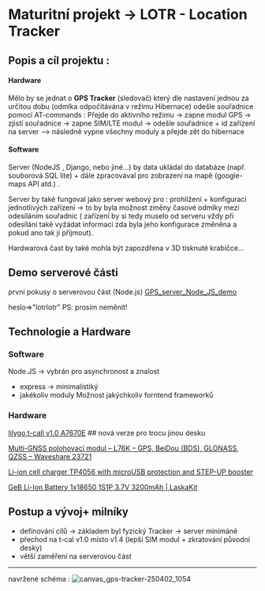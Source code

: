 # Maturitní projekt -> LOTR - Location Tracker

## Popis a cíl projektu : 

#### Hardware
  Mělo by se jednat o **GPS Tracker** (sledovač) který dle nastavení jednou za určitou dobu (odmlka odpočítávána v režimu Hibernace) odešle souřadnice pomocí AT-commands
  : Přejde do aktivního režimu -> zapne modul GPS -> zjistí souřadnice -> zapne SIM/LTE modul -> odešle souřadnice + id zařízení na server --> následně vypne všechny moduly a přejde zět do hibernace
#### Software
  Server (NodeJS , Django, nebo jiné...) by data ukládal do databáze (např. souborová SQL lite) + dále zpracovával pro zobrazení na mapě (google-maps API atd.) .

  Server by také fungoval jako server webový pro : prohlížení + konfiguraci jednotlivých zařízení -> to by byla možnost změny časové odmlky mezi odesíláním souřadnic ( zařízení by si tedy muselo od serveru vždy při odesílání také vyžádat informaci zda byla jeho konfigurace změněna a pokud ano tak ji přijmout).
  
Hardwarová čast by také mohla být zapozdřena v 3D tisknuté krabičce...

## Demo serverové části
první pokusy o serverovou část (Node.js)
[GPS_server_Node_JS_demo](http://79.72.18.205:5000)

heslo=>"lotrlotr" PS: prosím neměnit!
## Technologie a Hardware

### Software
Node.JS -> vybrán pro asynchronost a znalost
  + express -> minimalistiký
  + jakékoliv moduly
Možnost jakýchkoliv forntend frameworků
### Hardware

[lilygo t-call v1.0 A7670E](https://github.com/Balner123/GPS_server_NodeJS/blob/LilyGO-T-A76XX-main/MAIN/gps_tracker.ino) ## nová verze pro trocu jinou desku

[Multi-GNSS polohovací modul – L76K – GPS, BeiDou (BDS), GLONASS, QZSS – Waveshare 23721](https://botland.cz/gps-moduly/22732-multi-gnss-polohovaci-modul-l76k-gps-beidou-bds-glonass-qzss-waveshare-23721.html)

[Li-ion cell charger TP4056 with microUSB protection and STEP-UP booster ](https://www.laskakit.cz/nabijecka-li-ion-clanku-tp4056-boost-mt3608/)

[GeB Li-Ion Battery 1x18650 1S1P 3.7V 3200mAh  | LaskaKit](https://www.laskakit.cz/en/geb-li-ion-baterie-1x18650-1s1p-3-7v-3200mah/)

## Postup a vývoj+ milníky

- definování cílů -> základem byl fyzický Tracker -> server minimáně
- přechod na t-cal v1.0  místo v1.4 (lepší SIM modul + zkratování původní desky)
- větší zaměření na serverovou část


----
navržené schéma : 
![canvas_gps-tracker-250402_1054](https://github.com/user-attachments/assets/b7b05b27-2b20-41fa-aff2-bb8e206cb694)



